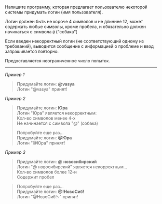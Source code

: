 Напишите программу, которая предлагает пользователю некоторой системы придумать логин (имя пользователя). 

Логин должен быть не короче 4 символов и не длиннее 12, может содержать любые символы, кроме пробела, и обязательно должен начинаться с символа `@` ("собака")

Если введен некорректный логин (не соответствующий одному из требований), выводится сообщение с информацией о проблеме и ввод запрашивается повторно. 

Предоставляется неограниченное число попыток.

---

_Пример 1_

> Придумайте логин: **@vasya**  
> Логин "@vasya" принят!  

_Пример 2_

> Придумайте логин: **Юра**  
> Логин "Юра" является некорректным:  
> Кол-во символов менее 4-х  
> Не начинается с символа "@" (собака)  
>
> Попробуйте еще раз...  
> Придумайте логин: **@Юра**  
> Логин "@Юра" принят!

_Пример 3_

> Придумайте логин: **@ новосибирский**  
> Логин "@ новосибирский" является некорректным...  
> Кол-во символов более 12-и  
> Содержит пробел   

> Попробуйте еще раз...  
> Придумайте логин: **@!НовоСиб!**  
> Логин "@НовоСиб!~" принят!

